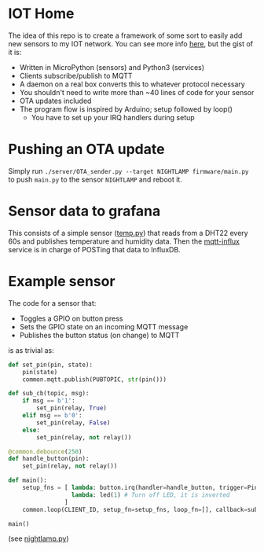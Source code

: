 # IOT Home

The idea of this repo is to create a framework of some sort to easily add new sensors to my IOT network.
You can see more info [here](https://blog.davidventura.com.ar/iot-house-with-sonoff-and-micropython-part-1.html), but the gist of it is:

* Written in MicroPython (sensors) and Python3 (services)
* Clients subscribe/publish to MQTT 
* A daemon on a real box converts this to whatever protocol necessary
* You shouldn't need to write more than ~40 lines of code for your sensor
* OTA updates included
* The program flow is inspired by Arduino; setup followed by loop()
    * You have to set up your IRQ handlers during setup


# Pushing an OTA update

Simply run `./server/OTA_sender.py --target NIGHTLAMP firmware/main.py` to push `main.py` to the sensor `NIGHTLAMP` and reboot it.

# Sensor data to grafana

This consists of a simple sensor ([temp.py](firmware/temp.py)) that reads from a DHT22 every 60s and publishes temperature and humidity data.
Then the [mqtt-influx](server/mqtt-influx.py) service is in charge of POSTing that data to InfluxDB.

# Example sensor

The code for a sensor that:
* Toggles a GPIO on button press
* Sets the GPIO state on an incoming MQTT message
* Publishes the button status (on change) to MQTT

is as trivial as:

```python
def set_pin(pin, state):
    pin(state)
    common.mqtt.publish(PUBTOPIC, str(pin()))

def sub_cb(topic, msg):
    if msg == b'1':
        set_pin(relay, True)
    elif msg == b'0':
        set_pin(relay, False)
    else:
        set_pin(relay, not relay())

@common.debounce(250)
def handle_button(pin):
    set_pin(relay, not relay())

def main():
    setup_fns = [ lambda: button.irq(handler=handle_button, trigger=Pin.IRQ_RISING),
                  lambda: led(1) # Turn off LED, it is inverted
                ]
    common.loop(CLIENT_ID, setup_fn=setup_fns, loop_fn=[], callback=sub_cb, subtopic=SUBTOPIC)

main()
```


(see [nightlamp.py](firmware/nightlamp.py))
